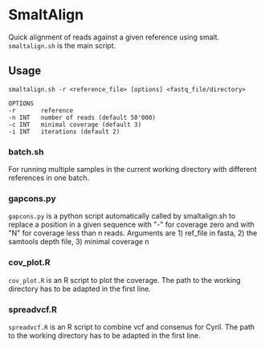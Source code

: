 # SmaltAlign
Quick alignment of reads against a given reference using smalt. `smaltalign.sh` is the main script.

## Usage
	smaltalign.sh -r <reference_file> [options] <fastq_file/directory> 
	
	OPTIONS
	-r       reference
	-n INT   number of reads (default 50'000)
	-c INT   minimal coverage (default 3)
	-i INT   iterations (default 2)

### batch.sh
For running multiple samples in the current working directory with different references in one batch.

### gapcons.py
`gapcons.py` is a python script automatically called by smaltalign.sh to replace a position in a given sequence with "-" for coverage zero and with "N" for coverage less than n reads.
Arguments are 1) ref_file in fasta, 2) the samtools depth file, 3) minimal coverage n

### cov_plot.R
`cov_plot.R` is an R script to plot the coverage.
The path to the working directory has to be adapted in the first line.

### spreadvcf.R
`spreadvcf.R` is an R script to combine vcf and consenus for Cyril.
The path to the working directory has to be adapted in the first line.